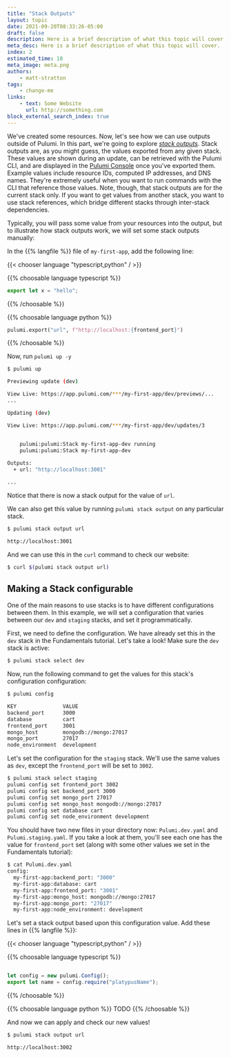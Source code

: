 ```yaml
---
title: "Stack Outputs"
layout: topic
date: 2021-09-20T08:33:26-05:00
draft: false
description: Here is a brief description of what this topic will cover.
meta_desc: Here is a brief description of what this topic will cover.
index: 2
estimated_time: 10
meta_image: meta.png
authors:
    - matt-stratton
tags:
    - change-me
links:
    - text: Some Website
      url: http://something.com
block_external_search_index: true
---
```


We've created some resources. Now, let's see how we can use outputs outside of
Pulumi. In this part, we're going to explore [_stack
outputs_](https://www.pulumi.com/docs/reference/glossary/#stack-output).
Stack outputs are, as you might guess, the values exported from any given stack.
These values are shown during an update, can be retrieved with the Pulumi CLI, 
and are displayed in the [Pulumi Console](https://app.pulumi.com) once you've
exported them. Example values include resource IDs, computed IP addresses, and
DNS names. They're extremely useful when you want to run commands with the CLI
that reference those values. Note, though, that stack outputs are for the
current stack only. If you want to get values from another stack, you want to
use stack references, which bridge different stacks through inter-stack
dependencies.

Typically, you will pass some value from your resources into the output, but to
illustrate how stack outputs work, we will set some stack outputs manually:

In the {{% langfile %}} file of `my-first-app`, add the following line:

{{< chooser language "typescript,python" / >}}

{{% choosable language typescript %}}

```typescript
export let x = "hello";
```

{{% /choosable %}}

{{% choosable language python %}}

```python
pulumi.export("url", f"http://localhost:{frontend_port}")
```

{{% /choosable %}}

<!-- {{% choosable language go %}}

```go
ctx.Export("x", pulumi.String("hello"))
```

{{% /choosable %}}


{{% choosable language csharp %}}

```csharp
class MyStack : Stack
{
    [Output] public Output<string> x { get; set; }

    public MyStack()
    {
        this.x = Output.Create("hello");
    }
}
```

{{% /choosable %}} -->

Now, run `pulumi up -y`

```bash
$ pulumi up

Previewing update (dev)

View Live: https://app.pulumi.com/***/my-first-app/dev/previews/...
...

Updating (dev)

View Live: https://app.pulumi.com/***/my-first-app/dev/updates/3


    pulumi:pulumi:Stack my-first-app-dev running 
    pulumi:pulumi:Stack my-first-app-dev  
 
Outputs:
  + url: "http://localhost:3001"

...

```

Notice that there is now a stack output for the value of `url`.

We can also get this value by running `pulumi stack output` on any particular stack.

```bash
$ pulumi stack output url

http://localhost:3001
```

And we can use this in the `curl` command to check our website:

```bash
$ curl $(pulumi stack output url)
```

## Making a Stack configurable

One of the main reasons to use stacks is to have different configurations
between them. In this example, we will set a configuration that varies between
our `dev` and `staging` stacks, and set it programmatically.

First, we need to define the configuration. We have already set this in the `dev` stack
in the Fundamentals tutorial. Let's take a look! Make sure the `dev` stack is active:

```bash
$ pulumi stack select dev
```

Now, run the following command to get the values for this stack's configuration
configuration:

```bash
$ pulumi config
```

```bash
KEY               VALUE
backend_port      3000
database          cart
frontend_port     3001
mongo_host        mongodb://mongo:27017
mongo_port        27017
node_environment  development
```

Let's set the configuration for the `staging` stack. We'll use the same values as `dev`, except the `frontend_port` will be set to `3002`.

```bash
$ pulumi stack select staging
pulumi config set frontend_port 3002
pulumi config set backend_port 3000
pulumi config set mongo_port 27017
pulumi config set mongo_host mongodb://mongo:27017
pulumi config set database cart
pulumi config set node_environment development
```

You should have two new files in your directory now: `Pulumi.dev.yaml` and
`Pulumi.staging.yaml`. If you take a look at them, you'll see each one has the
value for `frontend_port` set (along with some other values we set in the Fundamentals tutorial):

```bash
$ cat Pulumi.dev.yaml
config:
  my-first-app:backend_port: "3000"
  my-first-app:database: cart
  my-first-app:frontend_port: "3001"
  my-first-app:mongo_host: mongodb://mongo:27017
  my-first-app:mongo_port: "27017"
  my-first-app:node_environment: development
```

Let's set a stack output based upon this configuration value. Add these lines in
{{% langfile %}}:

{{< chooser language "typescript,python" / >}}

{{% choosable language typescript %}}

```typescript

let config = new pulumi.Config();
export let name = config.require("platypusName");

```

{{% /choosable %}}

{{% choosable language python %}}
TODO
{{% /choosable %}}

And now we can apply and check our new values!

```bash
$ pulumi stack output url

http://localhost:3002
```

